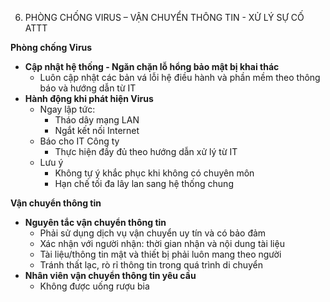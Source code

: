 6. PHÒNG CHỐNG VIRUS – VẬN CHUYỂN THÔNG TIN - XỬ LÝ SỰ CỐ ATTT

**Phòng chống Virus**
*   **Cập nhật hệ thống - Ngăn chặn lỗ hổng bảo mật bị khai thác**
    *   Luôn cập nhật các bản vá lỗi hệ điều hành và phần mềm theo thông báo và hướng dẫn từ IT
*   **Hành động khi phát hiện Virus**
    *   Ngay lập tức:
        *   Tháo dây mạng LAN
        *   Ngắt kết nối Internet
    *   Báo cho IT Công ty
        *   Thực hiện đầy đủ theo hướng dẫn xử lý từ IT
    *   Lưu ý
        *   Không tự ý khắc phục khi không có chuyên môn
        *   Hạn chế tối đa lây lan sang hệ thống chung

**Vận chuyển thông tin**
*   **Nguyên tắc vận chuyển thông tin**
    *   Phải sử dụng dịch vụ vận chuyển uy tín và có bảo đảm
    *   Xác nhận với người nhận: thời gian nhận và nội dung tài liệu
    *   Tài liệu/thông tin mật và thiết bị phải luôn mang theo người
    *   Tránh thất lạc, rò rỉ thông tin trong quá trình di chuyển
*   **Nhân viên vận chuyển thông tin yêu cầu**
    *   Không được uống rượu bia